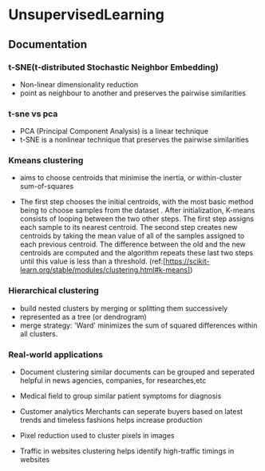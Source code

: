 # UnsupervisedLearning

## Documentation

### t-SNE(t-distributed Stochastic Neighbor Embedding)

* Non-linear dimensionality reduction
* point as neighbour to another and preserves the pairwise similarities

### t-sne vs pca

* PCA (Principal Component Analysis) is a linear technique
* t-SNE is a nonlinear technique that preserves the pairwise similarities

### Kmeans clustering

* aims to choose centroids that minimise the inertia, or within-cluster sum-of-squares

* The first step chooses the initial centroids, with the most basic method being to choose
samples from the dataset
. After initialization, K-means consists of looping between the two other steps. The first step assigns each sample to its nearest centroid. The second step creates new centroids by taking the mean value of all of the samples assigned to each previous centroid. The difference between the old and the new centroids are computed and the algorithm repeats these last two steps until this value is less than a threshold.
(ref:[https://scikit-learn.org/stable/modules/clustering.html#k-means])

### Hierarchical clustering

* build nested clusters by merging or splitting them successively
* represented as a tree (or dendrogram)
* merge strategy:
'Ward' minimizes the sum of squared differences within all clusters.

### Real-world applications

* Document clustering
similar documents can be grouped and seperated
helpful in news agencies, companies, for researches,etc

* Medical field
to group similar patient symptoms for diagnosis

* Customer analytics
Merchants can seperate buyers based on latest trends and timeless fashions
helps increase production

* Pixel reduction
used to cluster pixels in images

* Traffic in websites
clustering helps identify high-traffic timings in websites
